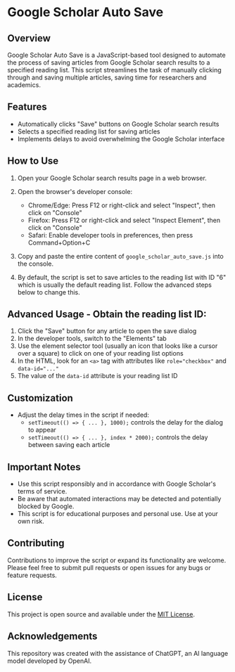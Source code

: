 # Google Scholar Auto Save

## Overview

Google Scholar Auto Save is a JavaScript-based tool designed to automate the process of saving articles from Google Scholar search results to a specified reading list. This script streamlines the task of manually clicking through and saving multiple articles, saving time for researchers and academics.

## Features

- Automatically clicks "Save" buttons on Google Scholar search results
- Selects a specified reading list for saving articles
- Implements delays to avoid overwhelming the Google Scholar interface

## How to Use

1. Open your Google Scholar search results page in a web browser.
2. Open the browser's developer console:
   - Chrome/Edge: Press F12 or right-click and select "Inspect", then click on "Console"
   - Firefox: Press F12 or right-click and select "Inspect Element", then click on "Console"
   - Safari: Enable developer tools in preferences, then press Command+Option+C

3. Copy and paste the entire content of `google_scholar_auto_save.js` into the console.

4. By default, the script is set to save articles to the reading list with ID "6" which is usually the default reading list. Follow the advanced steps below to change this.

## Advanced Usage - Obtain the reading list ID:

1. Click the "Save" button for any article to open the save dialog
2. In the developer tools, switch to the "Elements" tab
3. Use the element selector tool (usually an icon that looks like a cursor over a square) to click on one of your reading list options
4. In the HTML, look for an `<a>` tag with attributes like `role="checkbox"` and `data-id="..."`
5. The value of the `data-id` attribute is your reading list ID


## Customization

- Adjust the delay times in the script if needed:
  - `setTimeout(() => { ... }, 1000);` controls the delay for the dialog to appear
  - `setTimeout(() => { ... }, index * 2000);` controls the delay between saving each article

## Important Notes

- Use this script responsibly and in accordance with Google Scholar's terms of service.
- Be aware that automated interactions may be detected and potentially blocked by Google.
- This script is for educational purposes and personal use. Use at your own risk.

## Contributing

Contributions to improve the script or expand its functionality are welcome. Please feel free to submit pull requests or open issues for any bugs or feature requests.

## License

This project is open source and available under the [MIT License](LICENSE).

## Acknowledgements

This repository was created with the assistance of ChatGPT, an AI language model developed by OpenAI.